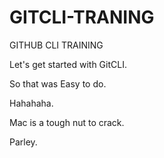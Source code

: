 # GITCLI-TRANING
GITHUB CLI TRAINING

Let's get started with GitCLI.

So that was Easy to do.

Hahahaha.


Mac is a tough nut to crack.

Parley.
